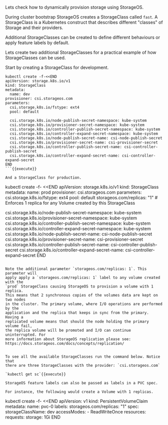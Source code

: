 Lets check how to dynamically provision storage using
StorageOS.

During cluster bootstrap StorageOS creates a StorageClass called `fast`. A
StorageClass is a Kubernetes construct that describes different "classes" of
Storage and their providers.

Additional StorageClasses can be created to define different behaviours or apply
feature labels by default.

Lets create two additional StorageClasses for a practical example of how StorageClasses can be used.

Start by creating a StorageClass for development.

```
kubectl create -f-<<END
apiVersion: storage.k8s.io/v1
kind: StorageClass
metadata:
  name: dev
provisioner: csi.storageos.com
parameters:
  csi.storage.k8s.io/fstype: ext4
  pool: default

  csi.storage.k8s.io/node-publish-secret-namespace: kube-system
  csi.storage.k8s.io/provisioner-secret-namespace: kube-system
  csi.storage.k8s.io/controller-publish-secret-namespace: kube-system
  csi.storage.k8s.io/controller-expand-secret-namespace: kube-system
  csi.storage.k8s.io/node-publish-secret-name: csi-node-publish-secret
  csi.storage.k8s.io/provisioner-secret-name: csi-provisioner-secret
  csi.storage.k8s.io/controller-publish-secret-name: csi-controller-publish-secret
  csi.storage.k8s.io/controller-expand-secret-name: csi-controller-expand-secret
END
```{{execute}}

And a StorageClass for production.

```
kubectl create -f- <<END
apiVersion: storage.k8s.io/v1
kind: StorageClass
metadata:
  name: prod
provisioner: csi.storageos.com
parameters:
  csi.storage.k8s.io/fstype: ext4
  pool: default
  storageos.com/replicas: "1" # Enforces 1 replica for any Volume created by this StorageClass

  csi.storage.k8s.io/node-publish-secret-namespace: kube-system
  csi.storage.k8s.io/provisioner-secret-namespace: kube-system
  csi.storage.k8s.io/controller-publish-secret-namespace: kube-system
  csi.storage.k8s.io/controller-expand-secret-namespace: kube-system
  csi.storage.k8s.io/node-publish-secret-name: csi-node-publish-secret
  csi.storage.k8s.io/provisioner-secret-name: csi-provisioner-secret
  csi.storage.k8s.io/controller-publish-secret-name: csi-controller-publish-secret
  csi.storage.k8s.io/controller-expand-secret-name: csi-controller-expand-secret
END
```{{execute}}

Note the additional parameter `storageos.com/replicas: 1`. This parameter will
apply apply a `storageos.com/replicas: 1` label to any volume created with the
`prod` StorageClass causing StorageOS to provision a volume with 1 replica.
This means that 2 synchronous copies of the volumes data are kept on two nodes
in the cluster. The primary volume, where I/O operations are performed by the
application and the replica that keeps in sync from the primary. Having a
replicated volume means that should the node holding the primary volume fail,
the replica volume will be promoted and I/O can continue uninterrupted. For
more information about StorageOS replication please see:
https://docs.storageos.com/docs/concepts/replication/


To see all the available StorageClasses run the command below. Notice that
there are three StorageClasses with the provider: `csi.storageos.com`

`kubectl get sc`{{execute}}

StorageOS feature labels can also be passed as labels in a PVC spec.

For instance, the following would create a Volume with 1 replicas.

```
kubectl create -f- <<END
apiVersion: v1
kind: PersistentVolumeClaim
metadata:
  name: pvc-0
  labels:
    storageos.com/replicas: "1"
spec:
  storageClassName: dev
  accessModes:
    - ReadWriteOnce
  resources:
    requests:
      storage: 1Gi
END
```{{execute}}
